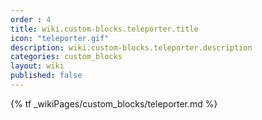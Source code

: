 ```yaml
---
order : 4
title: wiki.custom-blocks.teleporter.title
icon: "teleporter.gif"
description: wiki.custom-blocks.teleporter.description
categories: custom_blocks
layout: wiki
published: false
---
```


{% tf _wikiPages/custom_blocks/teleporter.md %}